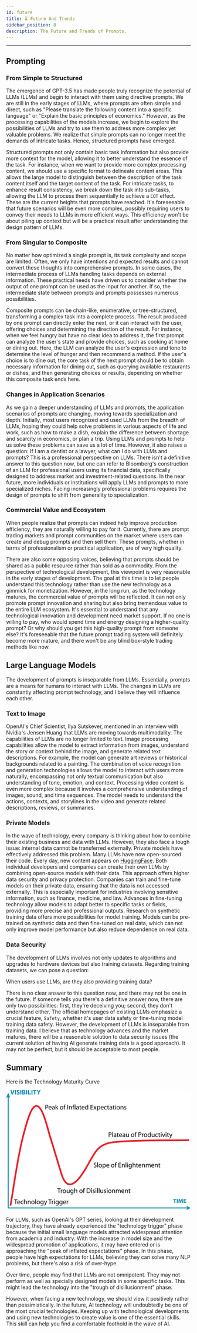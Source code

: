 ```yaml
---
id: future
title: ⏳ Future And Trends
sidebar_position: 8
description: The Future and Trends of Prompts.
---
```


------

## Prompting

### From Simple to Structured

The emergence of GPT-3.5 has made people truly recognize the potential of LLMs (LLMs) and begin to interact with them using directive prompts. We are still in the early stages of LLMs, where prompts are often simple and direct, such as "Please translate the following content into a specific language" or "Explain the basic principles of economics." However, as the processing capabilities of the models increase, we begin to explore the possibilities of LLMs and try to use them to address more complex yet valuable problems. We realize that simple prompts can no longer meet the demands of intricate tasks. Hence, structured prompts have emerged.

Structured prompts not only contain basic task information but also provide more context for the model, allowing it to better understand the essence of the task. For instance, when we want to provide more complex processing content, we should use a specific format to delineate content areas. This allows the large model to distinguish between the description of the task content itself and the target content of the task. For intricate tasks, to enhance result consistency, we break down the task into sub-tasks, allowing the LLM to process them sequentially to achieve a `COT` effect. These are the current heights that prompts have reached. It's foreseeable that future scenarios will be even more complex, possibly requiring users to convey their needs to LLMs in more efficient ways. This efficiency won't be about piling up context but will be a practical result after understanding the design pattern of LLMs.



### From Singular to Composite

No matter how optimized a single prompt is, its task complexity and scope are limited. Often, we only have intentions and expected results and cannot convert these thoughts into comprehensive prompts. In some cases, the intermediate process of LLMs handling tasks depends on external information. These practical needs have driven us to consider whether the output of one prompt can be used as the input for another. If so, the intermediate state between prompts and prompts possesses numerous possibilities.

Composite prompts can be chain-like, enumerative, or tree-structured, transforming a complex task into a complete process. The result produced by one prompt can directly enter the next, or it can interact with the user, offering choices and determining the direction of the result. For instance, when we feel hungry but have no clear idea to address it, the first prompt can analyze the user's state and provide choices, such as cooking at home or dining out. Here, the LLM can analyze the user's expression and tone to determine the level of hunger and then recommend a method. If the user's choice is to dine out, the core task of the next prompt should be to obtain necessary information for dining out, such as querying available restaurants or dishes, and then generating choices or results, depending on whether this composite task ends here.



### Changes in Application Scenarios

As we gain a deeper understanding of LLMs and prompts, the application scenarios of prompts are changing, moving towards specialization and depth. Initially, most users recognized and used LLMs from the breadth of LLMs, hoping they could help solve problems in various aspects of life and work, such as how to make a dish, explain the difference between shortage and scarcity in economics, or plan a trip. Using LLMs and prompts to help us solve these problems can save us a lot of time. However, it also raises a question: If I am a dentist or a lawyer, what can I do with LLMs and prompts? This is a professional perspective on LLMs. There isn't a definitive answer to this question now, but one can refer to Bloomberg's construction of an LLM for professional users using its financial data, specifically designed to address market and investment-related questions. In the near future, more individuals or institutions will apply LLMs and prompts to more specialized niches. Facing increasingly professional problems requires the design of prompts to shift from generality to specialization.



### Commercial Value and Ecosystem

When people realize that prompts can indeed help improve production efficiency, they are naturally willing to pay for it. Currently, there are prompt trading markets and prompt communities on the market where users can create and debug prompts and then sell them. These prompts, whether in terms of professionalism or practical application, are of very high quality.

There are also some opposing voices, believing that prompts should be shared as a public resource rather than sold as a commodity. From the perspective of technological development, this viewpoint is very reasonable in the early stages of development. The goal at this time is to let people understand this technology rather than use the new technology as a gimmick for monetization. However, in the long run, as the technology matures, the commercial value of prompts will be reflected. It can not only promote prompt innovation and sharing but also bring tremendous value to the entire LLM ecosystem. It's essential to understand that any technological innovation and development need market support. If no one is willing to pay, who would spend time and energy designing a higher-quality prompt? Or why should you get this high-quality prompt from someone else? It's foreseeable that the future prompt trading system will definitely become more mature, and there won't be any blind box-style trading methods like now.



## Large Language Models

The development of prompts is inseparable from LLMs. Essentially, prompts are a means for humans to interact with LLMs. The changes in LLMs are constantly affecting prompt technology, and I believe they will influence each other.



### Text to Image

OpenAI's Chief Scientist, Ilya Sutskever, mentioned in an interview with Nvidia's Jensen Huang that LLMs are moving towards multimodality. The capabilities of LLMs are no longer limited to text. Image processing capabilities allow the model to extract information from images, understand the story or context behind the image, and generate related text descriptions. For example, the model can generate art reviews or historical backgrounds related to a painting. The combination of voice recognition and generation technologies allows the model to interact with users more naturally, encompassing not only textual communication but also understanding of tone, emotion, and context. Processing video content is even more complex because it involves a comprehensive understanding of images, sound, and time sequences. The model needs to understand the actions, contexts, and storylines in the video and generate related descriptions, reviews, or summaries.



### Private Models

In the wave of technology, every company is thinking about how to combine their existing business and data with LLMs. However, they also face a tough issue: internal data cannot be transferred externally. Private models have effectively addressed this problem. Many LLMs have now open-sourced their code. Every day, new content appears on [HuggingFace](https://huggingface.co/). Both individual developers and companies can create their own LLMs by combining open-source models with their data. This approach offers higher data security and privacy protection. Companies can train and fine-tune models on their private data, ensuring that the data is not accessed externally. This is especially important for industries involving sensitive information, such as finance, medicine, and law. Advances in fine-tuning technology allow models to adapt better to specific tasks or fields, providing more precise and professional outputs. Research on synthetic training data offers more possibilities for model training. Models can be pre-trained on synthetic data and then fine-tuned on real data, which can not only improve model performance but also reduce dependence on real data.



### Data Security

The development of LLMs involves not only updates to algorithms and upgrades to hardware devices but also training datasets. Regarding training datasets, we can pose a question:

When users use LLMs, are they also providing training data?

There is no clear answer to this question now, and there may not be one in the future. If someone tells you there's a definitive answer now, there are only two possibilities: first, they're deceiving you; second, they don't understand either. The official homepages of existing LLMs emphasize a crucial feature, `Safety`, whether it's user data safety or fine-tuning model training data safety. However, the development of LLMs is inseparable from training data. I believe that as technology advances and the market matures, there will be a reasonable solution to data security issues (the current solution of having AI generate training data is a good approach). It may not be perfect, but it should be acceptable to most people.



## Summary

Here is the Technology Maturity Curve

![Technology Maturity Curve](./assets/2560px-Gartner_Hype_Cycle.svg.png)

For LLMs, such as OpenAI's GPT series, looking at their development trajectory, they have already experienced the "technology trigger" phase because the initial small language models attracted widespread attention from academia and industry. With the increase in model size and the widespread promotion of applications, it may have entered or is approaching the "peak of inflated expectations" phase. In this phase, people have high expectations for LLMs, believing they can solve many NLP problems, but there's also a risk of over-hype.

Over time, people may find that LLMs are not omnipotent. They may not perform as well as specially designed models in some specific tasks. This might lead the technology into the "trough of disillusionment" phase.

However, when facing a new technology, we should view it positively rather than pessimistically. In the future, AI technology will undoubtedly be one of the most crucial technologies. Keeping up with technological developments and using new technologies to create value is one of the essential skills. This skill can help you find a comfortable foothold in the wave of AI.